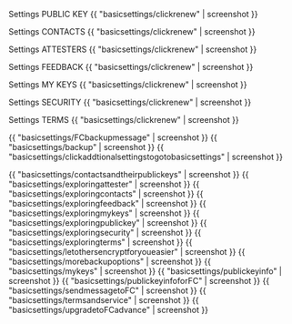 
Settings PUBLIC KEY
{{ "basicsettings/clickrenew" | screenshot }}

Settings CONTACTS
{{ "basicsettings/clickrenew" | screenshot }}

Settings ATTESTERS
{{ "basicsettings/clickrenew" | screenshot }}

Settings FEEDBACK
{{ "basicsettings/clickrenew" | screenshot }}

Settings MY KEYS
{{ "basicsettings/clickrenew" | screenshot }}

Settings SECURITY
{{ "basicsettings/clickrenew" | screenshot }}

Settings TERMS
{{ "basicsettings/clickrenew" | screenshot }}

{{ "basicsettings/FCbackupmessage" | screenshot }}
{{ "basicsettings/backup" | screenshot }}
{{ "basicsettings/clickaddtionalsettingstogotobasicsettings" | screenshot }}

{{ "basicsettings/contactsandtheirpublickeys" | screenshot }}
{{ "basicsettings/exploringattester" | screenshot }}
{{ "basicsettings/exploringcontacts" | screenshot }}
{{ "basicsettings/exploringfeedback" | screenshot }}
{{ "basicsettings/exploringmykeys" | screenshot }}
{{ "basicsettings/exploringpublickey" | screenshot }}
{{ "basicsettings/exploringsecurity" | screenshot }}
{{ "basicsettings/exploringterms" | screenshot }}
{{ "basicsettings/letothersencryptforyoueasier" | screenshot }}
{{ "basicsettings/morebackupoptions" | screenshot }}
{{ "basicsettings/mykeys" | screenshot }}
{{ "basicsettings/publickeyinfo" | screenshot }}
{{ "basicsettings/publickeyinfoforFC" | screenshot }}
{{ "basicsettings/sendmessagetoFC" | screenshot }}
{{ "basicsettings/termsandservice" | screenshot }}
{{ "basicsettings/upgradetoFCadvance" | screenshot }}
